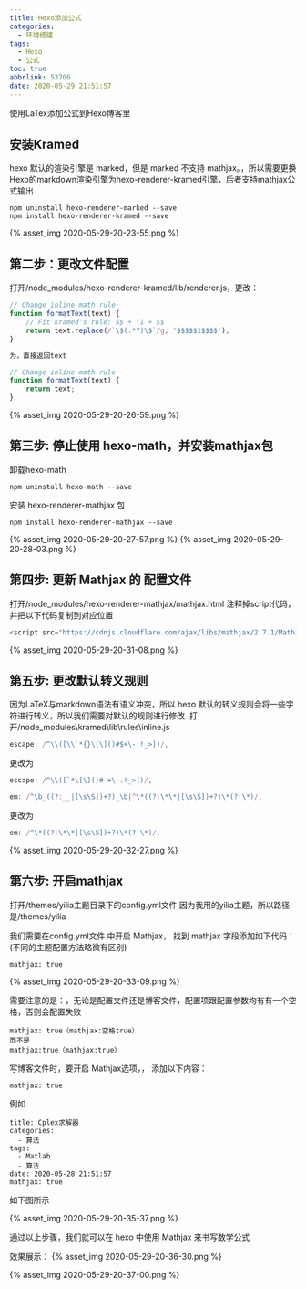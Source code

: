 ```yaml
---
title: Hexo添加公式
categories:
  - 环境搭建
tags:
  - Hexo
  - 公式
toc: true
abbrlink: 53706
date: 2020-05-29 21:51:57
---
```


使用LaTex添加公式到Hexo博客里

<!--more-->

## 安装Kramed

hexo 默认的渲染引擎是 marked，但是 marked 不支持 mathjax。，所以需要更换Hexo的markdown渲染引擎为hexo-renderer-kramed引擎，后者支持mathjax公式输出

```shell
npm uninstall hexo-renderer-marked --save
npm install hexo-renderer-kramed --save
```

{% asset_img 2020-05-29-20-23-55.png %}

## 第二步：更改文件配置

打开/node_modules/hexo-renderer-kramed/lib/renderer.js，更改：

```js
// Change inline math rule
function formatText(text) {
    // Fit kramed's rule: $$ + \1 + $$
    return text.replace(/`\$(.*?)\$`/g, '$$$$$1$$$$');
}

为，直接返回text

// Change inline math rule
function formatText(text) {
    return text;
}
```

{% asset_img 2020-05-29-20-26-59.png %}

## 第三步: 停止使用 hexo-math，并安装mathjax包

卸载hexo-math

```shell
npm uninstall hexo-math --save
```

安装 hexo-renderer-mathjax 包

```shell
npm install hexo-renderer-mathjax --save
```

{% asset_img 2020-05-29-20-27-57.png %}
{% asset_img 2020-05-29-20-28-03.png %}

## 第四步: 更新 Mathjax 的 配置文件

打开/node_modules/hexo-renderer-mathjax/mathjax.html
注释掉script代码，并把以下代码复制到对应位置

```js
<script src="https://cdnjs.cloudflare.com/ajax/libs/mathjax/2.7.1/MathJax.js?config=TeX-MML-AM_CHTML"></script>
```

{% asset_img 2020-05-29-20-31-08.png %}

## 第五步: 更改默认转义规则

因为LaTeX与markdown语法有语义冲突，所以 hexo 默认的转义规则会将一些字符进行转义，所以我们需要对默认的规则进行修改.
打开/node_modules\kramed\lib\rules\inline.js

```js
escape: /^\\([\\`*{}\[\]()#$+\-.!_>])/,
```

更改为

```js
escape: /^\\([`*\[\]()# +\-.!_>])/,
```

```js
em: /^\b_((?:__|[\s\S])+?)_\b|^\*((?:\*\*|[\s\S])+?)\*(?!\*)/,
```

更改为

```js
em: /^\*((?:\*\*|[\s\S])+?)\*(?!\*)/,
```

{% asset_img 2020-05-29-20-32-27.png %}

## 第六步: 开启mathjax

打开/themes/yilia主题目录下的config.yml文件
因为我用的yilia主题，所以路径是/themes/yilia

我们需要在config.yml文件 中开启 Mathjax， 找到 mathjax 字段添加如下代码：(不同的主题配置方法略微有区别)

```shell
mathjax: true
```

{% asset_img 2020-05-29-20-33-09.png %}

需要注意的是：，无论是配置文件还是博客文件，配置项跟配置参数均有有一个空格，否则会配置失败

```shell
mathjax: true（mathjax:空格true）
而不是
mathjax:true（mathjax:true）
```

写博客文件时，要开启 Mathjax选项，， 添加以下内容：

```shell
mathjax: true
```

例如

```shell
title: Cplex求解器
categories:
  - 算法
tags:
  - Matlab
  - 算法
date: 2020-05-28 21:51:57
mathjax: true
```

如下图所示

{% asset_img 2020-05-29-20-35-37.png %}

通过以上步骤，我们就可以在 hexo 中使用 Mathjax 来书写数学公式

效果展示：
{% asset_img 2020-05-29-20-36-30.png %}


{% asset_img 2020-05-29-20-37-00.png %}
